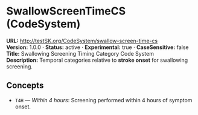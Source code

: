 

# SwallowScreenTimeCS (CodeSystem)

**URL:** http://testSK.org/CodeSystem/swallow-screen-time-cs  
**Version:** 1.0.0 · **Status:** active · **Experimental:** true · **CaseSensitive:** false  
**Title:** Swallowing Screening Timing Category Code System  
**Description:** Temporal categories relative to **stroke onset** for swallowing screening.

## Concepts
- `T4H` — *Within 4 hours*: Screening performed within 4 hours of symptom onset.
